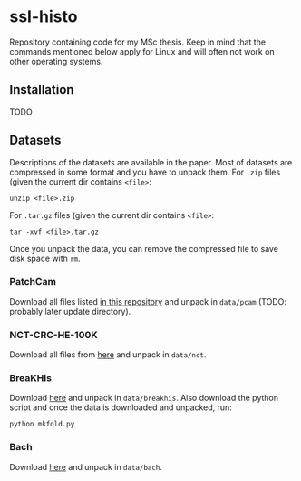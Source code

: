 # ssl-histo
Repository containing code for my MSc thesis. Keep in mind that the commands mentioned below apply for Linux and will often not work on other operating systems.
## Installation
TODO
## Datasets
Descriptions of the datasets are available in the paper. Most of datasets are compressed in some format and you have to unpack them.
For `.zip` files  (given the current dir contains `<file>`:
```
unzip <file>.zip
```
For `.tar.gz` files (given the current dir contains `<file>`:
```
tar -xvf <file>.tar.gz
```
Once you unpack the data, you can remove the compressed file to save disk space with `rm`.
### PatchCam
Download all files listed [in this repository](https://github.com/basveeling/pcam) and unpack in `data/pcam` (TODO: probably later update directory).
### NCT-CRC-HE-100K
Download all files from [here](https://zenodo.org/record/1214456#.YaCjaNDMJPa) and unpack in `data/nct`.
### BreaKHis
Download [here](https://web.inf.ufpr.br/vri/databases/breast-cancer-histopathological-database-breakhis/) and unpack in `data/breakhis`.
Also download the python script and once the data is downloaded and unpacked, run:
```
python mkfold.py
```
### Bach
Download [here](https://zenodo.org/record/3632035#.YbdBDr3MJPa) and unpack in `data/bach`.

